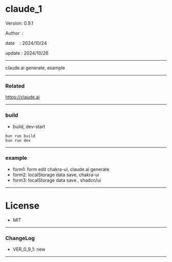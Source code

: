 ﻿# claude_1

 Version: 0.9.1

 Author  :
 
 date    : 2024/10/24

 update : 2024/10/26

***

claude.ai generate, example

***
### Related

https://claude.ai

***
### build

* build, dev-start

```
bun run build
bun run dev
```


***
### example

* form1: form edit chakra-ui, claude.ai generate
* form2: localStorage data save, chakra-ui
* form3: localStorage  data save , shadcn/ui

*** 
# License

* MIT

***
### ChangeLog

* VER_0_9_1: new

***

